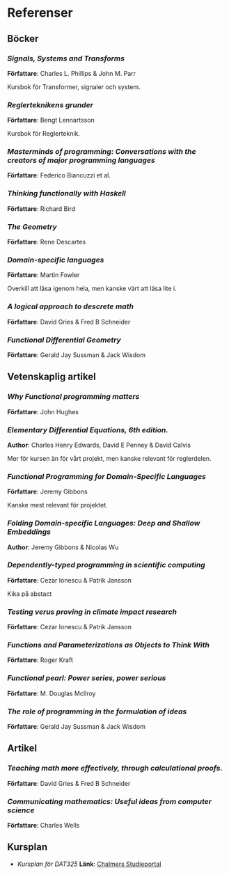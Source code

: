Referenser
==========

Böcker
------

### *Signals, Systems and Transforms*

**Författare**: Charles L. Phillips & John M. Parr

Kursbok för Transformer, signaler och system.

### *Reglerteknikens grunder*

**Författare**: Bengt Lennartsson

Kursbok för Reglerteknik.

### *Masterminds of programming: Conversations with the creators of major programming languages*

**Författare**: Federico Biancuzzi et al.

### *Thinking functionally with Haskell*

**Författare**: Richard Bird

### *The Geometry*

**Författare**: Rene Descartes

### *Domain-specific languages*

**Författare**: Martin Fowler

Overkill att läsa igenom hela, men kanske värt att läsa lite i.

### *A logical approach to descrete math*

**Författare**: David Gries & Fred B Schneider

### *Functional Differential Geometry*

**Författare**: Gerald Jay Sussman & Jack Wisdom

Vetenskaplig artikel
--------------------

### *Why Functional programming matters*

**Författare**: John Hughes

### *Elementary Differential Equations, 6th edition.*

**Author**: Charles Henry Edwards, David E Penney & David Calvis

Mer för kursen än för vårt projekt, men kanske relevant för reglerdelen.

### *Functional Programming for Domain-Specific Languages*

**Författare**: Jeremy Gibbons

Kanske mest relevant för projektet.

### *Folding Domain-specific Languages: Deep and Shallow Embeddings*

**Author**: Jeremy Gibbons & Nicolas Wu

### *Dependently-typed programming in scientific computing*

**Författare**: Cezar Ionescu & Patrik Jansson

Kika på abstact

### *Testing verus proving in climate impact research*

**Författare**: Cezar Ionescu & Patrik Jansson

### *Functions and Parameterizations as Objects to Think With*

**Författare**: Roger Kraft

### *Functional pearl: Power series, power serious*

**Författare**: M. Douglas McIlroy

### *The role of programming in the formulation of ideas*

**Författare**: Gerald Jay Sussman & Jack Wisdom

Artikel
-------

### *Teaching math more effectively, through calculational proofs.*

**Författare**: David Gries & Fred B Schneider

### *Communicating mathematics: Useful ideas from computer science*

**Författare**: Charles Wells

Kursplan
--------

- *Kursplan för DAT325*
  **Länk**: [Chalmers Studieportal](https://www.student.chalmers.se/sp/course?course_id=24179)

